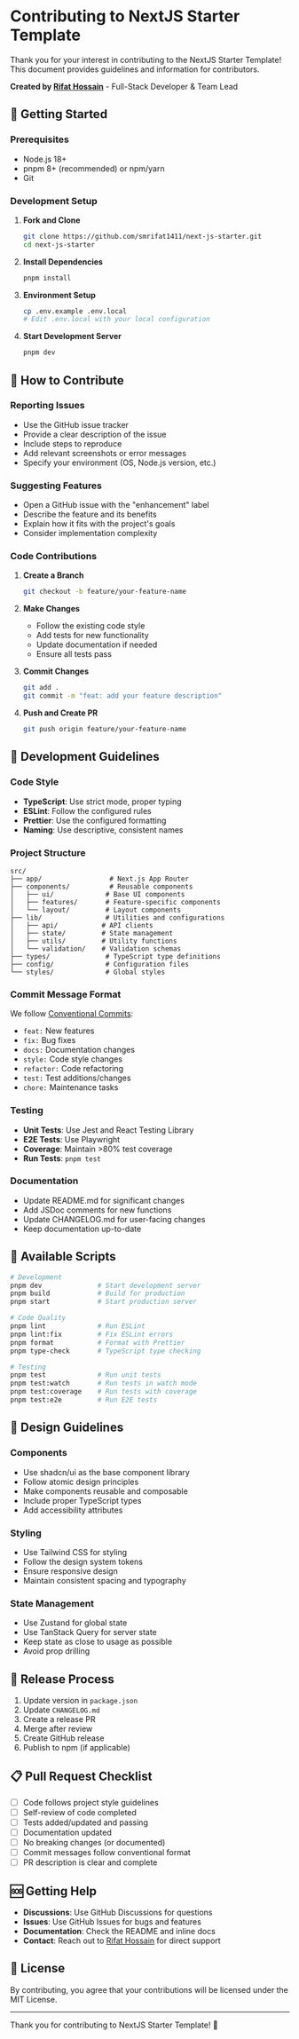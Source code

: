 # Contributing to NextJS Starter Template

Thank you for your interest in contributing to the NextJS Starter Template! This document provides guidelines and information for contributors.

**Created by [Rifat Hossain](https://linkedin.com/in/smrifat1411)** - Full-Stack Developer & Team Lead

## 🚀 Getting Started

### Prerequisites

- Node.js 18+
- pnpm 8+ (recommended) or npm/yarn
- Git

### Development Setup

1. **Fork and Clone**

   ```bash
   git clone https://github.com/smrifat1411/next-js-starter.git
   cd next-js-starter
   ```

2. **Install Dependencies**

   ```bash
   pnpm install
   ```

3. **Environment Setup**

   ```bash
   cp .env.example .env.local
   # Edit .env.local with your local configuration
   ```

4. **Start Development Server**
   ```bash
   pnpm dev
   ```

## 📝 How to Contribute

### Reporting Issues

- Use the GitHub issue tracker
- Provide a clear description of the issue
- Include steps to reproduce
- Add relevant screenshots or error messages
- Specify your environment (OS, Node.js version, etc.)

### Suggesting Features

- Open a GitHub issue with the "enhancement" label
- Describe the feature and its benefits
- Explain how it fits with the project's goals
- Consider implementation complexity

### Code Contributions

1. **Create a Branch**

   ```bash
   git checkout -b feature/your-feature-name
   ```

2. **Make Changes**
   - Follow the existing code style
   - Add tests for new functionality
   - Update documentation if needed
   - Ensure all tests pass

3. **Commit Changes**

   ```bash
   git add .
   git commit -m "feat: add your feature description"
   ```

4. **Push and Create PR**
   ```bash
   git push origin feature/your-feature-name
   ```

## 🎯 Development Guidelines

### Code Style

- **TypeScript**: Use strict mode, proper typing
- **ESLint**: Follow the configured rules
- **Prettier**: Use the configured formatting
- **Naming**: Use descriptive, consistent names

### Project Structure

```
src/
├── app/                 # Next.js App Router
├── components/          # Reusable components
│   ├── ui/             # Base UI components
│   ├── features/       # Feature-specific components
│   └── layout/         # Layout components
├── lib/                # Utilities and configurations
│   ├── api/           # API clients
│   ├── state/         # State management
│   ├── utils/         # Utility functions
│   └── validation/    # Validation schemas
├── types/              # TypeScript type definitions
├── config/             # Configuration files
└── styles/             # Global styles
```

### Commit Message Format

We follow [Conventional Commits](https://www.conventionalcommits.org/):

- `feat:` New features
- `fix:` Bug fixes
- `docs:` Documentation changes
- `style:` Code style changes
- `refactor:` Code refactoring
- `test:` Test additions/changes
- `chore:` Maintenance tasks

### Testing

- **Unit Tests**: Use Jest and React Testing Library
- **E2E Tests**: Use Playwright
- **Coverage**: Maintain >80% test coverage
- **Run Tests**: `pnpm test`

### Documentation

- Update README.md for significant changes
- Add JSDoc comments for new functions
- Update CHANGELOG.md for user-facing changes
- Keep documentation up-to-date

## 🔧 Available Scripts

```bash
# Development
pnpm dev              # Start development server
pnpm build            # Build for production
pnpm start            # Start production server

# Code Quality
pnpm lint             # Run ESLint
pnpm lint:fix         # Fix ESLint errors
pnpm format           # Format with Prettier
pnpm type-check       # TypeScript type checking

# Testing
pnpm test             # Run unit tests
pnpm test:watch       # Run tests in watch mode
pnpm test:coverage    # Run tests with coverage
pnpm test:e2e         # Run E2E tests
```

## 🎨 Design Guidelines

### Components

- Use shadcn/ui as the base component library
- Follow atomic design principles
- Make components reusable and composable
- Include proper TypeScript types
- Add accessibility attributes

### Styling

- Use Tailwind CSS for styling
- Follow the design system tokens
- Ensure responsive design
- Maintain consistent spacing and typography

### State Management

- Use Zustand for global state
- Use TanStack Query for server state
- Keep state as close to usage as possible
- Avoid prop drilling

## 🚀 Release Process

1. Update version in `package.json`
2. Update `CHANGELOG.md`
3. Create a release PR
4. Merge after review
5. Create GitHub release
6. Publish to npm (if applicable)

## 📋 Pull Request Checklist

- [ ] Code follows project style guidelines
- [ ] Self-review of code completed
- [ ] Tests added/updated and passing
- [ ] Documentation updated
- [ ] No breaking changes (or documented)
- [ ] Commit messages follow conventional format
- [ ] PR description is clear and complete

## 🆘 Getting Help

- **Discussions**: Use GitHub Discussions for questions
- **Issues**: Use GitHub Issues for bugs and features
- **Documentation**: Check the README and inline docs
- **Contact**: Reach out to [Rifat Hossain](https://linkedin.com/in/smrifat1411) for direct support

## 📄 License

By contributing, you agree that your contributions will be licensed under the MIT License.

---

Thank you for contributing to NextJS Starter Template! 🎉
